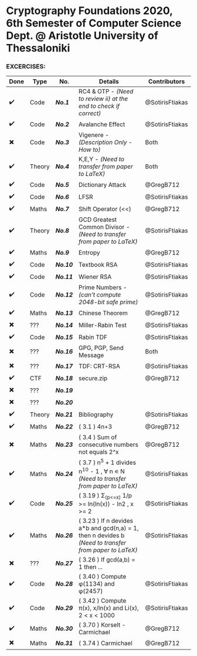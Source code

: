 ﻿# Cryptography Foundations 2020, 6th Semester of Computer Science Dept. @ Aristotle University of Thessaloniki

### EXCERCISES:

| Done | Type | Νο. | Details | Contributors |
|------|------|-----|---------|--------------|
| ✔️ | Code   | ***No.1***  | RC4 & OTP - *(Need to review ii) at the end to check if correct)* | @SotirisFtiakas 
| ✔️ | Code   | ***No.2***  | Avalanche Effect | @SotirisFtiakas
| ✖️ | Code   | ***No.3***  | Vigenere - *(Description Only - How to)* | Both
| ✔️ | Theory | ***No.4***  | K,E,Y - *(Need to transfer from paper to LaTeX)* | Both
| ✔️ | Code   | ***No.5***  | Dictionary Attack | @GregB712
| ✔️ | Code   | ***No.6***  | LFSR | @SotirisFtiakas
| ✔️ | Maths  | ***No.7***  | Shift Operator (<<) | @GregB712
| ✔️ | Theory | ***No.8***  | GCD Greatest Common Divisor - *(Need to transfer from paper to LaTeX)* | @SotirisFtiakas
| ✔️ | Maths  | ***No.9***  | Entropy | @GregB712
| ✔️ | Code   | ***No.10*** | Textbook RSA | @SotirisFtiakas
| ✔️ | Code   | ***No.11*** | Wiener RSA | @SotirisFtiakas
| ✔️ | Code   | ***No.12*** | Prime Numbers - *(can't compute 2048-bit safe prime)* | @SotirisFtiakas
| ✔️ | Maths  | ***No.13*** | Chinese Theorem | @GregB712
| ✖️ | ???    | ***No.14*** | Miller-Rabin Test | @SotirisFtiakas
| ✔️ | Code   | ***No.15*** | Rabin TDF | @SotirisFtiakas
| ✖️ | ???    | ***No.16*** | GPG, PGP, Send Message | Both
| ✖️ | ???    | ***No.17*** | TDF: CRT-RSA | @SotirisFtiakas
| ✔️ | CTF    | ***No.18*** | secure.zip | @GregB712
| ✖️ | ???    | ***No.19*** | 
| ✖️ | ???    | ***No.20*** | 
| ✔️ | Theory | ***No.21*** | Bibliography | @SotirisFtiakas
| ✔️ | Maths  | ***No.22*** | ( 3.1 ) 4n+3 | @GregB712
| ✖️ | Maths  | ***No.23*** | ( 3.4 ) Sum of consecutive numbers not equals 2^x | @GregB712 |
| ✔️ | Maths  | ***No.24*** | ( 3.7 ) n<sup>5</sup> + 1 divides n<sup>10</sup> - 1 , ∀ n ∊ N *(Need to transfer from paper to LaTeX)* | @SotirisFtiakas
| ✔️ | Code   | ***No.25*** | ( 3.19 ) Σ<sub>(p<=x)</sub> 1/p >= ln(ln(x)) - ln2 , x >= 2 | @SotirisFtiakas
| ✔️ | Maths  | ***No.26*** | ( 3.23 ) If n devides a*b and gcd(n,a) = 1, then n devides b *(Need to transfer from paper to LaTeX)* | @SotirisFtiakas
| ✖️ | ???    | ***No.27*** | ( 3.26 ) If gcd(a,b) = 1 then ... |
| ✔️ | Code   | ***No.28*** | ( 3.40 ) Compute φ(1134) and φ(2457) | @SotirisFtiakas
| ✔️ | Code   | ***No.29*** | ( 3.42 ) Compute π(x), x/ln(x) and Li(x), 2 < x < 1000 | @SotirisFtiakas
| ✔️ | Maths  | ***No.30*** | ( 3.70 ) Korselt - Carmichael | @GregB712
| ✖️ | Maths  | ***No.31*** | ( 3.74 ) Carmichael | @GregB712
